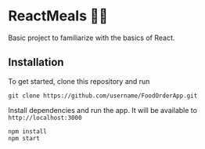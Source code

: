# ReactMeals 🍔🍕

Basic project to familiarize with the basics of React.

## Installation

To get started, clone this repository and run

```console
git clone https://github.com/username/FoodOrderApp.git
```

Install dependencies and run the app. It will be available to `http://localhost:3000`

```console
npm install
npm start
```
